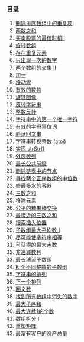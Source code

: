 <!--
 * @Author: 月魂
 * @Date: 2021-01-11 20:00:30
 * @LastEditTime: 2021-02-18 09:36:53
 * @LastEditors: 月魂
 * @Description: 
 * @FilePath: \leetcode-per-day\README.md
-->
### 目录
1. [删除排序数组中的重复项](https://github.com/ynnyh/leetcode-per-day/blob/master/day1.md)
2. [两数之和](https://github.com/ynnyh/leetcode-per-day/blob/master/day2.md)
3. [买卖股票的最佳时机Ⅱ](https://github.com/ynnyh/leetcode-per-day/blob/master/day3.md)
4. [旋转数组](https://github.com/ynnyh/leetcode-per-day/blob/master/day4.md)
5. [存在重复元素](https://github.com/ynnyh/leetcode-per-day/blob/master/day5.md)
6. [只出现一次的数字](https://github.com/ynnyh/leetcode-per-day/blob/master/day6.md)
7. [两个数组的交集 II](https://github.com/ynnyh/leetcode-per-day/blob/master/day7.md)
8. [加一](https://github.com/ynnyh/leetcode-per-day/blob/master/day8.md)
9. [移动零](https://github.com/ynnyh/leetcode-per-day/blob/master/day9.md)
10. [有效的数独](https://github.com/ynnyh/leetcode-per-day/blob/master/day10.md)
11. [旋转图像](https://github.com/ynnyh/leetcode-per-day/blob/master/day11.md)
12. [反转字符串](https://github.com/ynnyh/leetcode-per-day/blob/master/day12.md)
13. [整数反转](https://github.com/ynnyh/leetcode-per-day/blob/master/day13.md)
14. [字符串中的第一个唯一字符](https://github.com/ynnyh/leetcode-per-day/blob/master/day14.md)
15. [有效的字母异位词](https://github.com/ynnyh/leetcode-per-day/blob/master/day15.md)
16. [验证回文串](https://github.com/ynnyh/leetcode-per-day/blob/master/day16.md)
17. [字符串转换整数 (atoi)](https://github.com/ynnyh/leetcode-per-day/blob/master/day17.md)
18. [实现 strStr()](https://github.com/ynnyh/leetcode-per-day/blob/master/day18.md)
19. [外观数列](https://github.com/ynnyh/leetcode-per-day/blob/master/day19.md)
20. [最长公共前缀](https://github.com/ynnyh/leetcode-per-day/blob/master/day20.md)
21. [删除链表中的节点](https://github.com/ynnyh/leetcode-per-day/blob/master/day21.md)
22. [寻找两个正序数组的中位数](https://github.com/ynnyh/leetcode-per-day/blob/master/day22.md)
23. [盛最多水的容器](https://github.com/ynnyh/leetcode-per-day/blob/master/day23.md)
24. [三数之和](https://github.com/ynnyh/leetcode-per-day/blob/master/day24.md)
25. [移除元素](https://github.com/ynnyh/leetcode-per-day/blob/master/day25.md)
26. [公平的糖果棒交换](https://github.com/ynnyh/leetcode-per-day/blob/master/day26.md)
27. [最接近的三数之和](https://github.com/ynnyh/leetcode-per-day/blob/master/day27.md)
28. [搜索插入位置](https://github.com/ynnyh/leetcode-per-day/blob/master/day28.md)
29. [子数组最大平均数 I](https://github.com/ynnyh/leetcode-per-day/blob/master/day29.md)
30. [尽可能使字符串相等](https://github.com/ynnyh/leetcode-per-day/blob/master/day30.md)
31. [可获得的最大点数](https://github.com/ynnyh/leetcode-per-day/blob/master/day31.md)
32. [非递减数列](https://github.com/ynnyh/leetcode-per-day/blob/master/day32.md)
33. [最长湍流子数组](https://github.com/ynnyh/leetcode-per-day/blob/master/day33.md)
34. [K 个不同整数的子数组](https://github.com/ynnyh/leetcode-per-day/blob/master/day34.md)
35. [字符串的排列](https://github.com/ynnyh/leetcode-per-day/blob/master/day35.md)
36. [下一个排列](https://github.com/ynnyh/leetcode-per-day/blob/master/day36.md)
37. [回文数](https://github.com/ynnyh/leetcode-per-day/blob/master/day37.md)
38. [找到所有数组中消失的数字](https://github.com/ynnyh/leetcode-per-day/blob/master/day38.md)
39. [最大子序和](https://github.com/ynnyh/leetcode-per-day/blob/master/day39.md)
40. [最大连续1的个数](https://github.com/ynnyh/leetcode-per-day/blob/master/day40.md)
41. [数组拆分 I](https://github.com/ynnyh/leetcode-per-day/blob/master/day41.md)
42. [重塑矩阵](https://github.com/ynnyh/leetcode-per-day/blob/master/day42.md)
43. [最富有客户的资产总量](https://github.com/ynnyh/leetcode-per-day/blob/master/day43.md)